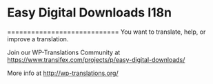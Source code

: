 #  Easy Digital Downloads I18n #

  ============================
  You want to translate, help, or improve a translation.
  
  Join our WP-Translations Community at
  https://www.transifex.com/projects/p/easy-digital-downloads/

  More info at http://wp-translations.org/


